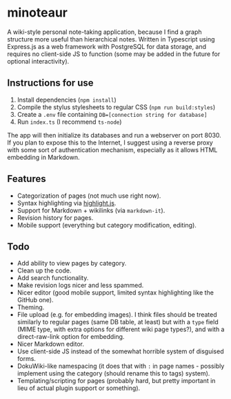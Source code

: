 # minoteaur

A wiki-style personal note-taking application, because I find a graph structure more useful than hierarchical notes.
Written in Typescript using Express.js as a web framework with PostgreSQL for data storage, and requires no client-side JS to function (some may be added in the future for optional interactivity).

## Instructions for use

1. Install dependencies (`npm install`)
2. Compile the stylus stylesheets to regular CSS (`npm run build:styles`)
3. Create a `.env` file containing `DB=[connection string for database]`
4. Run `index.ts` (I recommend `ts-node`)
 
The app will then initialize its databases and run a webserver on port 8030. 
If you plan to expose this to the Internet, I suggest using a reverse proxy with some sort of authentication mechanism, especially as it allows HTML embedding in Markdown.

## Features

* Categorization of pages (not much use right now).
* Syntax highlighting via [highlight.js](https://highlightjs.org/).
* Support for Markdown + wikilinks (via `markdown-it`).
* Revision history for pages.
* Mobile support (everything but category modification, editing).

## Todo

* Add ability to view pages by category.
* Clean up the code.
* Add search functionality.
* Make revision logs nicer and less spammed.
* Nicer editor (good mobile support, limited syntax highlighting like the GitHub one).
* Theming.
* File upload (e.g. for embedding images). I think files should be treated similarly to regular pages (same DB table, at least) but with a `type` field (MIME type, with extra options for different wiki page types?), and with a direct-raw-link option for embedding.
* Nicer Markdown editor.
* Use client-side JS instead of the somewhat horrible system of disguised forms.
* DokuWiki-like namespacing (it does that with `:` in page names - possibly implement using the category (should rename this to tags) system).
* Templating/scripting for pages (probably hard, but pretty important in lieu of actual plugin support or something).
